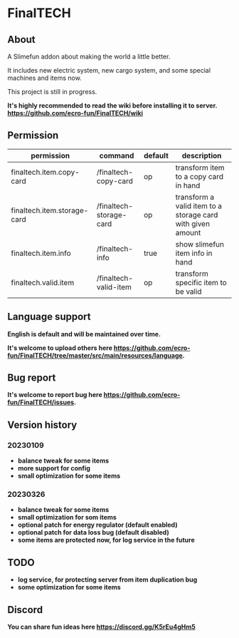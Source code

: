 
# FinalTECH


## About


A Slimefun addon about making the world a little better.

It includes new electric system, new cargo system, and some special machines and items now.

This project is still in progress.

<b>It's highly recommended to read the wiki before installing it to server. <https://github.com/ecro-fun/FinalTECH/wiki>

## Permission

| permission | command | default | description |
| ---------- | ------- | ------- | ----------- |
| finaltech.item.copy-card | /finaltech-copy-card | op | transform item to a copy card in hand |
| finaltech.item.storage-card | /finaltech-storage-card | op | transform a valid item to a storage card with given amount |
| finaltech.item.info | /finaltech-info | true | show slimefun item info in hand |
| finaltech.valid.item | /finaltech-valid-item | op | transform specific item to be valid |

## Language support

English is default and will be maintained over time.

It's welcome to upload others here <https://github.com/ecro-fun/FinalTECH/tree/master/src/main/resources/language>.

## Bug report

It's welcome to report bug here <https://github.com/ecro-fun/FinalTECH/issues>.

## Version history

### 20230109

+ balance tweak for some items
+ more support for config
+ small optimization for some items

### 20230326

+ balance tweak for some items
+ small optimization for som items
+ optional patch for energy regulator (default enabled)
+ optional patch for data loss bug (default disabled)
+ some items are protected now, for log service in the future

## TODO

+ log service, for protecting server from item duplication bug
+ some optimization for some items

## Discord

You can share fun ideas here https://discord.gg/K5rEu4gHm5
